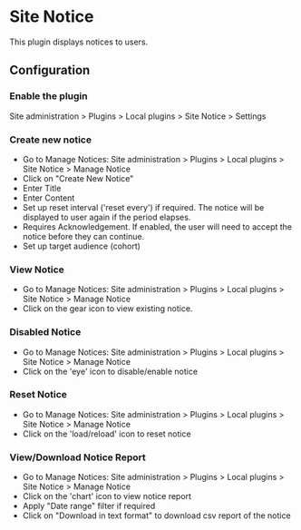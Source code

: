 # Site Notice
This plugin displays notices to users.

## Configuration 

### Enable the plugin
Site administration > Plugins > Local plugins > Site Notice > Settings


### Create new notice
* Go to Manage Notices: Site administration > Plugins > Local plugins > Site Notice > Manage Notice
* Click on "Create New Notice"
* Enter Title
* Enter Content
* Set up reset interval ('reset every') if required. The notice will be displayed to user again if the period elapses.
* Requires Acknowledgement. If enabled, the user will need to accept the notice before they can continue.
* Set up target audience (cohort) 

### View Notice
* Go to Manage Notices: Site administration > Plugins > Local plugins > Site Notice > Manage Notice
* Click on the gear icon to view existing notice.

### Disabled Notice
* Go to Manage Notices: Site administration > Plugins > Local plugins > Site Notice > Manage Notice
* Click on the 'eye' icon to disable/enable notice

### Reset Notice
* Go to Manage Notices: Site administration > Plugins > Local plugins > Site Notice > Manage Notice
* Click on the 'load/reload' icon to reset notice

### View/Download Notice Report
* Go to Manage Notices: Site administration > Plugins > Local plugins > Site Notice > Manage Notice
* Click on the 'chart' icon to view notice report
* Apply "Date range" filter if required
* Click on "Download in text format" to download csv report of the notice
